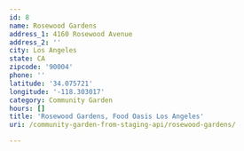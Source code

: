 ```yaml
---
id: 8
name: Rosewood Gardens
address_1: 4160 Rosewood Avenue
address_2: ''
city: Los Angeles
state: CA
zipcode: '90004'
phone: ''
latitude: '34.075721'
longitude: '-118.303017'
category: Community Garden
hours: []
title: 'Rosewood Gardens, Food Oasis Los Angeles'
uri: /community-garden-from-staging-api/rosewood-gardens/

---
```

